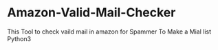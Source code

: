 # Amazon-Valid-Mail-Checker
This Tool to check vaild mail in amazon for Spammer 
To Make a Mial list
Python3
